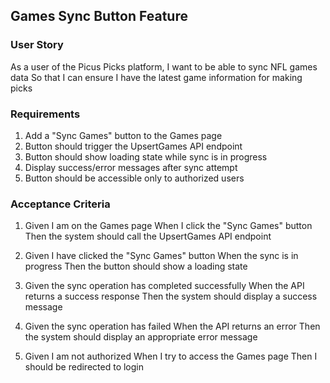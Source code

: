 ## Games Sync Button Feature

### User Story
As a user of the Picus Picks platform,
I want to be able to sync NFL games data
So that I can ensure I have the latest game information for making picks

### Requirements
1. Add a "Sync Games" button to the Games page
2. Button should trigger the UpsertGames API endpoint
3. Button should show loading state while sync is in progress
4. Display success/error messages after sync attempt
5. Button should be accessible only to authorized users

### Acceptance Criteria
1. Given I am on the Games page
   When I click the "Sync Games" button
   Then the system should call the UpsertGames API endpoint

2. Given I have clicked the "Sync Games" button
   When the sync is in progress
   Then the button should show a loading state

3. Given the sync operation has completed successfully
   When the API returns a success response
   Then the system should display a success message

4. Given the sync operation has failed
   When the API returns an error
   Then the system should display an appropriate error message

5. Given I am not authorized
   When I try to access the Games page
   Then I should be redirected to login 